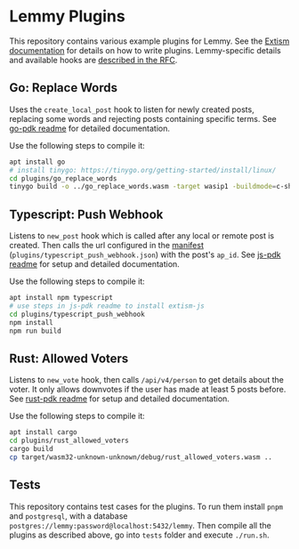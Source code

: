 # Lemmy Plugins

This repository contains various example plugins for Lemmy. See the [Extism documentation](https://extism.org/docs/quickstart/plugin-quickstart) for details on how to write plugins. Lemmy-specific details and available hooks are [described in the RFC](https://github.com/LemmyNet/rfcs/pull/8/files).

## Go: Replace Words

Uses the `create_local_post` hook to listen for newly created posts, replacing some words and rejecting posts containing specific terms. See [go-pdk readme](https://github.com/extism/go-pdk#readme) for detailed documentation.

Use the following steps to compile it:

```bash
apt install go
# install tinygo: https://tinygo.org/getting-started/install/linux/
cd plugins/go_replace_words
tinygo build -o ../go_replace_words.wasm -target wasip1 -buildmode=c-shared main.go
```

## Typescript: Push Webhook

Listens to `new_post` hook which is called after any local or remote post is created. Then calls the url configured in the [manifest](https://extism.org/docs/concepts/manifest/) (`plugins/typescript_push_webhook.json`) with the post's `ap_id`. See [js-pdk readme](https://github.com/extism/js-pdk#readme) for setup and detailed documentation.

Use the following steps to compile it:

```bash
apt install npm typescript
# use steps in js-pdk readme to install extism-js
cd plugins/typescript_push_webhook
npm install
npm run build
```

## Rust: Allowed Voters

Listens to `new_vote` hook, then calls `/api/v4/person` to get details about the voter. It only allows downvotes if the user has made at least 5 posts before. See [rust-pdk readme](https://github.com/extism/rust-pdk?tab=readme-ov-file) for setup and detailed documentation.

Use the following steps to compile it:

```bash
apt install cargo
cd plugins/rust_allowed_voters
cargo build
cp target/wasm32-unknown-unknown/debug/rust_allowed_voters.wasm ..
```

## Tests

This repository contains test cases for the plugins. To run them install `pnpm` and `postgresql`, with a database `postgres://lemmy:password@localhost:5432/lemmy`. Then compile all the plugins as described above, go into `tests` folder and execute `./run.sh`.
